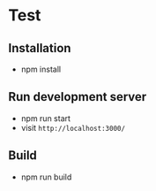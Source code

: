 # Test

## Installation

* npm install 

## Run development server

* npm run start 
* visit `http://localhost:3000/`

## Build

* npm run build 

